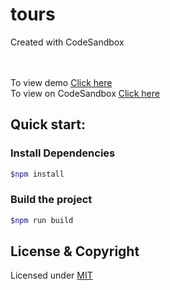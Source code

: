 # tours
Created with CodeSandbox

<br><br>
To view demo [Click here](https://csb-z7f56.netlify.app/) <br>
To view on CodeSandbox [Click here](https://codesandbox.io/s/github/vk0808/tours)

## Quick start:
### Install Dependencies
```sh
$npm install 
```

### Build the project
```sh
$npm run build
```

## License & Copyright
Licensed under [MIT](LICENSE)
